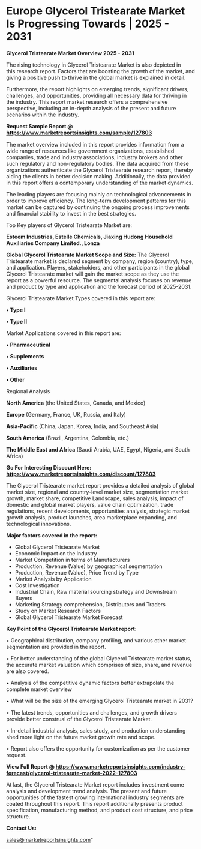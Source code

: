  # Europe Glycerol Tristearate Market Is Progressing Towards | 2025 - 2031

<Strong> Glycerol Tristearate Market Overview 2025 - 2031</strong>

The rising technology in Glycerol Tristearate Market is also depicted in this research report. Factors that are boosting the growth of the market, and giving a positive push to thrive in the global market is explained in detail.

Furthermore, the report highlights on emerging trends, significant drivers, challenges, and opportunities, providing all necessary data for thriving in the industry. This report market research offers a comprehensive perspective, including an in-depth analysis of the present and future scenarios within the industry.

<strong>Request Sample Report @ <a href=https://www.marketreportsinsights.com/sample/127803>https://www.marketreportsinsights.com/sample/127803</a></strong>

The market overview included in this report provides information from a wide range of resources like government organizations, established companies, trade and industry associations, industry brokers and other such regulatory and non-regulatory bodies. The data acquired from these organizations authenticate the Glycerol Tristearate research report, thereby aiding the clients in better decision making. Additionally, the data provided in this report offers a contemporary understanding of the market dynamics.

The leading players are focusing mainly on technological advancements in order to improve efficiency. The long-term development patterns for this market can be captured by continuing the ongoing process improvements and financial stability to invest in the best strategies.

Top Key players of Glycerol Tristearate Market are:

<strong>Esteem Industries, Estelle Chemicals, Jiaxing Hudong Household Auxiliaries Company Limited., Lonza</strong>

<strong><b>Global Glycerol Tristearate Market Scope and Size:</b></strong>
The Glycerol Tristearate market is declared segment by company, region (country), type, and application. Players, stakeholders, and other participants in the global Glycerol Tristearate market will gain the market scope as they use the report as a powerful resource. The segmental analysis focuses on revenue and product by type and application and the forecast period of 2025-2031.

Glycerol Tristearate Market Types covered in this report are:

<strong>• Type I

• Type II</strong>

Market Applications covered in this report are:

<strong>• Pharmaceutical

• Supplements

• Auxiliaries

• Other</strong> 

Regional Analysis

<strong>North America</strong> (the United States, Canada, and Mexico)

<strong>Europe</strong> (Germany, France, UK, Russia, and Italy)

<strong>Asia-Pacific</strong> (China, Japan, Korea, India, and Southeast Asia)

<strong>South America</strong> (Brazil, Argentina, Colombia, etc.)

<strong>The Middle East and Africa</strong> (Saudi Arabia, UAE, Egypt, Nigeria, and South Africa)

<strong>Go For Interesting Discount Here: <a href=https://www.marketreportsinsights.com/discount/127803>https://www.marketreportsinsights.com/discount/127803</a></strong>

The Glycerol Tristearate market report provides a detailed analysis of global market size, regional and country-level market size, segmentation market growth, market share, competitive Landscape, sales analysis, impact of domestic and global market players, value chain optimization, trade regulations, recent developments, opportunities analysis, strategic market growth analysis, product launches, area marketplace expanding, and technological innovations.

<strong><b>Major factors covered in the report:</b></strong>
<ul>
  <li>Global Glycerol Tristearate Market </li>
  <li>Economic Impact on the Industry</li>
  <li>Market Competition in terms of Manufacturers</li>
  <li>Production, Revenue (Value) by geographical segmentation</li>
  <li>Production, Revenue (Value), Price Trend by Type</li>
  <li>Market Analysis by Application</li>
  <li>Cost Investigation</li>
  <li>Industrial Chain, Raw material sourcing strategy and Downstream Buyers</li>
  <li>Marketing Strategy comprehension, Distributors and Traders</li>
  <li>Study on Market Research Factors</li>
  <li>Global Glycerol Tristearate Market Forecast</li>
</ul>

<strong><b>Key Point of the Glycerol Tristearate Market report:</b></strong>

• Geographical distribution, company profiling, and various other market segmentation are provided in the report.

• For better understanding of the global Glycerol Tristearate market status, the accurate market valuation which comprises of size, share, and revenue are also covered.

• Analysis of the competitive dynamic factors better extrapolate the complete market overview

• What will be the size of the emerging Glycerol Tristearate market in 2031?

• The latest trends, opportunities and challenges, and growth drivers provide better construal of the Glycerol Tristearate Market.

• In-detail industrial analysis, sales study, and production understanding shed more light on the future market growth rate and scope.

• Report also offers the opportunity for customization as per the customer request.

<strong><b>View Full Report @ <a href=https://www.marketreportsinsights.com/industry-forecast/glycerol-tristearate-market-2022-127803>https://www.marketreportsinsights.com/industry-forecast/glycerol-tristearate-market-2022-127803</a></b></strong>


At last, the Glycerol Tristearate Market report includes investment come analysis and development trend analysis. The present and future opportunities of the fastest growing international industry segments are coated throughout this report. This report additionally presents product specification, manufacturing method, and product cost structure, and price structure.

<strong>Contact Us:</strong>

sales@marketreportsinsights.com"
